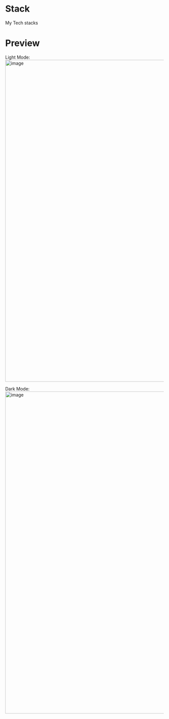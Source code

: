 # Stack
My Tech stacks

# Preview

Light Mode: 
<img width="1019" alt="image" src="https://user-images.githubusercontent.com/83531295/217674028-ef06ae41-059e-4df2-8731-4169d02b69a9.png">

Dark Mode:
<img width="1020" alt="image" src="https://user-images.githubusercontent.com/83531295/217674085-4e3e0807-f9a5-4153-8fe4-e9dd4c407996.png">


